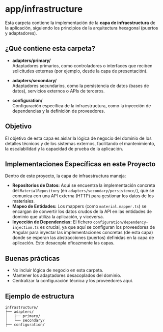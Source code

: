 # app/infrastructure

Esta carpeta contiene la implementación de la **capa de infraestructura** de la aplicación, siguiendo los principios de la arquitectura hexagonal (puertos y adaptadores).

## ¿Qué contiene esta carpeta?

- **adapters/primary/**  
  Adaptadores primarios, como controladores o interfaces que reciben solicitudes externas (por ejemplo, desde la capa de presentación).

- **adapters/secondary/**  
  Adaptadores secundarios, como la persistencia de datos (bases de datos), servicios externos o APIs de terceros.

- **configuration/**  
  Configuración específica de la infraestructura, como la inyección de dependencias y la definición de proveedores.

## Objetivo

El objetivo de esta capa es aislar la lógica de negocio del dominio de los detalles técnicos y de los sistemas externos, facilitando el mantenimiento, la escalabilidad y la capacidad de prueba de la aplicación.

## Implementaciones Específicas en este Proyecto

Dentro de este proyecto, la capa de infraestructura maneja:

- **Repositorios de Datos:** Aquí se encuentra la implementación concreta del `MaterialRepository` (en `adapters/secondary/persistence/`), que se comunica con una API externa (HTTP) para gestionar los datos de los materiales.
- **Mapeo de Entidades:** Los mappers (como `material.mapper.ts`) se encargan de convertir los datos crudos de la API en las entidades de dominio que utiliza la aplicación, y viceversa.
- **Inyección de Dependencias:** El fichero `configuration/dependency-injection.ts` es crucial, ya que aquí se configuran los proveedores de Angular para inyectar las implementaciones concretas (de esta capa) donde se esperan las abstracciones (puertos) definidas en la capa de aplicación. Esto desacopla eficazmente las capas.

## Buenas prácticas

- No incluir lógica de negocio en esta carpeta.
- Mantener los adaptadores desacoplados del dominio.
- Centralizar la configuración técnica y los proveedores aquí.

## Ejemplo de estructura

```
infrastructure/
├── adapters/
│   ├── primary/
│   └── secondary/
├── configuration/
```